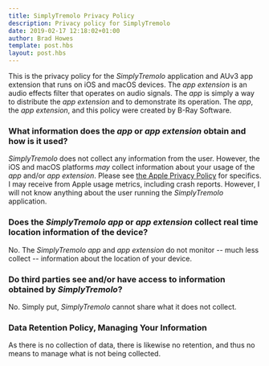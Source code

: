 ```yaml
---
title: SimplyTremolo Privacy Policy
description: Privacy policy for SimplyTremolo
date: 2019-02-17 12:18:02+01:00
author: Brad Howes
template: post.hbs
layout: post.hbs
---
```


This is the privacy policy for the *SimplyTremolo* application and AUv3 app extension that runs on iOS and macOS
devices. The *app extension* is an audio effects filter that operates on audio signals. The *app* is simply a
way to distribute the *app extension* and to demonstrate its operation. The *app*, the *app extension*, and this
policy were created by B-Ray Software.

### What information does the *app* or *app extension* obtain and how is it used?

*SimplyTremolo* does not collect any information from the user. However, the iOS and macOS platforms _may_
collect information about your usage of the *app* and/or *app extension*. Please see [the Apple Privacy
Policy](https://www.apple.com/legal/privacy/en-ww/) for specifics. I may receive from Apple usage metrics,
including crash reports. However, I will not know anything about the user running the _SimplyTremolo_
application.

### Does the *SimplyTremolo* *app* or *app extension* collect real time location information of the device?

No. The *SimplyTremolo* *app* and *app extension* do not monitor -- much less collect -- information about the
location of your device.

### Do third parties see and/or have access to information obtained by *SimplyTremolo*?

No. Simply put, *SimplyTremolo* cannot share what it does not collect.

### Data Retention Policy, Managing Your Information

As there is no collection of data, there is likewise no retention, and thus no means to manage what is not being
collected.
